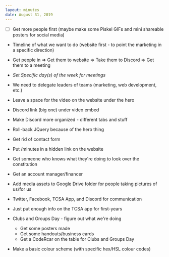 ```yaml
---
layout: minutes
date: August 31, 2019
---
```


- [ ] Get more people first (maybe make some Piskel GIFs and mini shareable posters for social media)
- Timeline of what we want to do (website first - to point the marketing in a specific direction)
- Get people in => Get them to website => Take them to Discord => Get them to a meeting
- *Set Specific day(s) of the week for meetings*

- We need to delegate leaders of teams (marketing, web development, etc.)
- Leave a space for the video on the website under the hero
- Discord link (big one) under video embed
- Make Discord more organized - different tabs and stuff

- Roll-back JQuery because of the hero thing
- Get rid of contact form
- Put /minutes in a hidden link on the website
- Get someone who knows what they're doing to look over the constitution

- Get an account manager/financer
- Add media assets to Google Drive folder for people taking pictures of us/for us
- Twitter, Facebook, TCSA App, and Discord for communication
- Just put enough info on the TCSA app for first-years

- Clubs and Groups Day - figure out what we're doing
  - Get some posters made
  - Get some handouts/business cards
  - Get a CodeRcar on the table for Clubs and Groups Day

- Make a basic colour scheme (with specific hex/HSL colour codes)